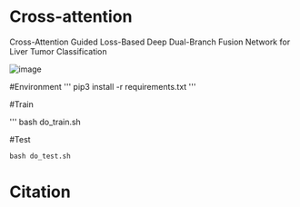 # Cross-attention
Cross-Attention Guided Loss-Based Deep Dual-Branch Fusion Network for Liver Tumor Classification

![image](https://github.com/user-attachments/assets/011d7e53-5b62-454e-ac43-4a4a0f0c83c9)

#Environment
''' pip3 install -r requirements.txt '''

#Train

''' 
    bash do_train.sh

#Test

    bash do_test.sh


# Citation

